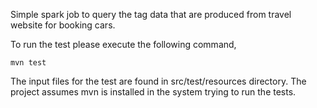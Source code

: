 Simple spark job to query the tag data that are produced from travel website for booking cars. 

To run the test please execute the following command,

```
mvn test
```

The input files for the test are found in src/test/resources directory. The project assumes mvn is installed in the system trying to run the tests.
